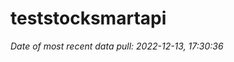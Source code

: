 
<!-- README.md is generated from README.Rmd. Please edit that file -->

# teststocksmartapi

*Date of most recent data pull: 2022-12-13, 17:30:36*
